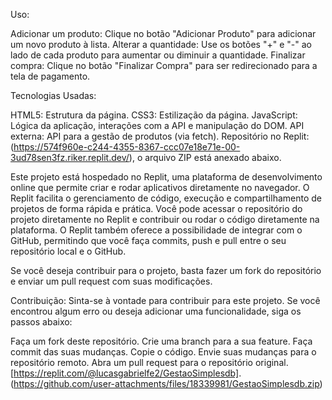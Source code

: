 Uso: 

Adicionar um produto: Clique no botão "Adicionar Produto" para adicionar um novo produto à lista.
Alterar a quantidade: Use os botões "+" e "-" ao lado de cada produto para aumentar ou diminuir a quantidade.
Finalizar compra: Clique no botão "Finalizar Compra" para ser redirecionado para a tela de pagamento.

Tecnologias Usadas:

HTML5: Estrutura da página.
CSS3: Estilização da página.
JavaScript: Lógica da aplicação, interações com a API e manipulação do DOM.
API externa: API para a gestão de produtos (via fetch).
Repositório no Replit: (https://574f960e-c244-4355-8367-ccc07e18e71e-00-3ud78sen3fz.riker.replit.dev/), o arquivo ZIP está anexado abaixo.

Este projeto está hospedado no Replit, uma plataforma de desenvolvimento online que permite criar e rodar aplicativos diretamente no navegador. O Replit facilita o gerenciamento de código, execução e compartilhamento de projetos de forma rápida e prática.
Você pode acessar o repositório do projeto diretamente no Replit e contribuir ou rodar o código diretamente na plataforma. O Replit também oferece a possibilidade de integrar com o GitHub, permitindo que você faça commits, push e pull entre o seu repositório local e o GitHub.

Se você deseja contribuir para o projeto, basta fazer um fork do repositório e enviar um pull request com suas modificações.

Contribuição:
Sinta-se à vontade para contribuir para este projeto. Se você encontrou algum erro ou deseja adicionar uma funcionalidade, siga os passos abaixo:

Faça um fork deste repositório.
Crie uma branch para a sua feature.
Faça commit das suas mudanças.
Copie o código.
Envie suas mudanças para o repositório remoto.
Abra um pull request para o repositório original.
[https://replit.com/@lucasgabrielfe2/GestaoSimplesdb]. 
(https://github.com/user-attachments/files/18339981/GestaoSimplesdb.zip)

